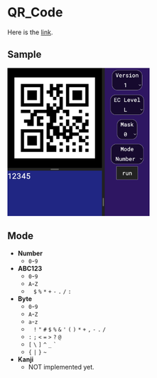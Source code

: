 # QR_Code

Here is the [link](https://ktechi.github.io/QR_Code/).

## Sample
<img src="image/1.png" style="width:20rem;"/>

## Mode
- __Number__
  - `0`-`9`
- __ABC123__
  - `0`-`9`
  - `A`-`Z`
  - ` ` `$` `%` `*` `+` `-` `.` `/` `:`
- __Byte__
  - `0`-`9`
  - `A`-`Z`
  - `a`-`z`
  - ` ` `!` `"` `#` `$` `%` `&` `'` `(` `)` `*` `+` `,` `-` `.` `/`
  - `:` `;` `<` `=` `>` `?` `@`
  - `[` `\` `]` `^` `_` `` ` ``
  - `{` `|` `}` `~`
- __Kanji__
  - NOT implemented yet.
